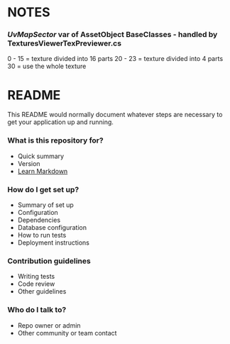 # NOTES #
### ***UvMapSector*** var of AssetObject BaseClasses - handled by TexturesViewerTexPreviewer.cs ###
0 - 15  = texture divided into 16 parts
20 - 23 = texture divided into 4 parts
30 = use the whole texture



# README #

This README would normally document whatever steps are necessary to get your application up and running.

### What is this repository for? ###

* Quick summary
* Version
* [Learn Markdown](https://bitbucket.org/tutorials/markdowndemo)

### How do I get set up? ###

* Summary of set up
* Configuration
* Dependencies
* Database configuration
* How to run tests
* Deployment instructions

### Contribution guidelines ###

* Writing tests
* Code review
* Other guidelines

### Who do I talk to? ###

* Repo owner or admin
* Other community or team contact